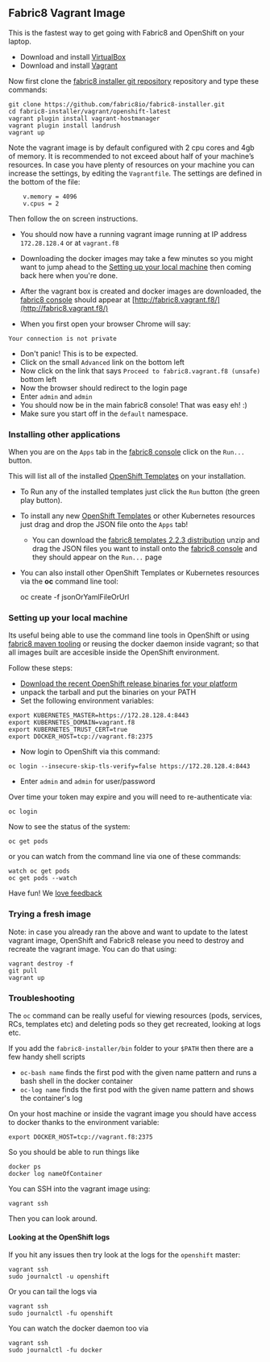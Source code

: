## Fabric8 Vagrant Image

This is the fastest way to get going with Fabric8 and OpenShift on your laptop.

* Download and install [VirtualBox](https://www.virtualbox.org/wiki/Downloads) 
* Download and install [Vagrant](http://www.vagrantup.com/downloads.html)
  

Now first clone the [fabric8 installer git repository](https://github.com/fabric8io/fabric8-installer) repository and type these commands:

```
git clone https://github.com/fabric8io/fabric8-installer.git
cd fabric8-installer/vagrant/openshift-latest
vagrant plugin install vagrant-hostmanager
vagrant plugin install landrush
vagrant up
```

Note the vagrant image is by default configured with 2 cpu cores and 4gb of memory. It is recommended to not exceed about half of your machine’s resources. In case you have plenty of resources on your machine you can increase the settings, by editing the `Vagrantfile`. The settings are defined in the bottom of the file:

```
    v.memory = 4096
    v.cpus = 2
```

Then follow the on screen instructions.
 
* You should now have a running vagrant image running at IP address `172.28.128.4` or at `vagrant.f8`

* Downloading the docker images may take a few minutes so you might want to jump ahead to the [Setting up your local machine](#setting-up-your-local-machine) then coming back here when you're done. 

* After the vagrant box is created and docker images are downloaded, the [fabric8 console](http://fabric8.io/guide/console.html) should appear at [http://fabric8.vagrant.f8/](http://fabric8.vagrant.f8/)
  
* When you first open your browser Chrome will say:

```
Your connection is not private
```

* Don't panic! This is to be expected.
* Click on the small `Advanced` link on the bottom left
* Now click on the link that says `Proceed to fabric8.vagrant.f8 (unsafe)` bottom left
* Now the browser should redirect to the login page 
* Enter `admin` and `admin`
* You should now be in the main fabric8 console! That was easy eh! :)
* Make sure you start off in the `default` namespace.



### Installing other applications

When you are on the `Apps` tab in the [fabric8 console](http://fabric8.io/guide/console.html) click on the `Run...` button. 

This will list all of the installed [OpenShift Templates](http://docs.openshift.org/latest/dev_guide/templates.html) on your installation.

* To Run any of the installed templates just click the `Run` button (the green play button).
* To install any new [OpenShift Templates](http://docs.openshift.org/latest/dev_guide/templates.html) or other Kubernetes resources just drag and drop the JSON file onto the `Apps` tab!
  * You can download the [fabric8 templates 2.2.3 distribution](http://repo1.maven.org/maven2/io/fabric8/apps/distro/2.2.3/distro-2.2.3-templates.zip) unzip and drag the JSON files you want to install onto the [fabric8 console](http://fabric8.io/guide/console.html) and they should appear on the `Run...` page  
* You can also install other OpenShift Templates or Kubernetes resources via the **oc** command line tool:

    oc create -f jsonOrYamlFileOrUrl


### Setting up your local machine

Its useful being able to use the command line tools in OpenShift or using [fabric8 maven tooling](http://fabric8.io/guide/mavenPlugin.html) or reusing the docker daemon inside vagrant; so that all images built are accesible inside the OpenShift environment.

Follow these steps:

* [Download the recent OpenShift release binaries for your platform](https://github.com/openshift/origin/releases/)
* unpack the tarball and put the binaries on your PATH
* Set the following environment variables:

```
export KUBERNETES_MASTER=https://172.28.128.4:8443
export KUBERNETES_DOMAIN=vagrant.f8
export KUBERNETES_TRUST_CERT=true
export DOCKER_HOST=tcp://vagrant.f8:2375
```


* Now login to OpenShift via this command:
```
oc login --insecure-skip-tls-verify=false https://172.28.128.4:8443
```

* Enter `admin` and `admin` for user/password

Over time your token may expire and you will need to re-authenticate via:
```
oc login
```

Now to see the status of the system:
```
oc get pods
```
or you can watch from the command line via one of these commands:
```
watch oc get pods
oc get pods --watch
```

Have fun! We [love feedback](http://fabric8.io/community/)


### Trying a fresh image

Note: in case you already ran the above and want to update to the latest vagrant image, OpenShift and Fabric8 release you need to destroy and recreate the vagrant image.
You can do that using:

```
vagrant destroy -f
git pull
vagrant up
```

### Troubleshooting

The `oc` command can be really useful for viewing resources (pods, services, RCs, templates etc) and deleting pods so they get recreated, looking at logs etc.

If you add the `fabric8-installer/bin` folder to your `$PATH` then there are a few handy shell scripts
        
* `oc-bash name` finds the first pod with the given name pattern and runs a bash shell in the docker container
* `oc-log name` finds the first pod with the given name pattern and shows the container's log
        
On your host machine or inside the vagrant image you should have access to docker thanks to the environment variable:
```
export DOCKER_HOST=tcp://vagrant.f8:2375
```

So you should be able to run things like

```
docker ps
docker log nameOfContainer
```
       
You can SSH into the vagrant image using:

```
vagrant ssh
```

Then you can look around.

#### Looking at the OpenShift logs

If you hit any issues then try look at the logs for the `openshift` master:

```
vagrant ssh
sudo journalctl -u openshift
```

Or you can tail the logs via 

```
vagrant ssh
sudo journalctl -fu openshift
```

You can watch the docker daemon too via

```
vagrant ssh
sudo journalctl -fu docker
```


        
